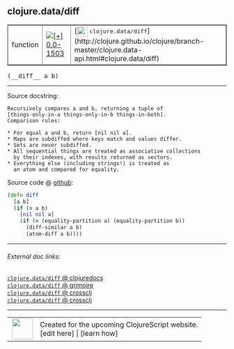 ## clojure.data/diff



 <table border="1">
<tr>
<td>function</td>
<td><a href="https://github.com/cljsinfo/cljs-api-docs/tree/0.0-1503"><img valign="middle" alt="[+] 0.0-1503" title="Added in 0.0-1503" src="https://img.shields.io/badge/+-0.0--1503-lightgrey.svg"></a> </td>
<td>
[<img height="24px" valign="middle" src="http://i.imgur.com/1GjPKvB.png"> <samp>clojure.data/diff</samp>](http://clojure.github.io/clojure/branch-master/clojure.data-api.html#clojure.data/diff)
</td>
</tr>
</table>


 <samp>
(__diff__ a b)<br>
</samp>

---





Source docstring:

```
Recursively compares a and b, returning a tuple of
[things-only-in-a things-only-in-b things-in-both].
Comparison rules:

* For equal a and b, return [nil nil a].
* Maps are subdiffed where keys match and values differ.
* Sets are never subdiffed.
* All sequential things are treated as associative collections
  by their indexes, with results returned as vectors.
* Everything else (including strings!) is treated as
  an atom and compared for equality.
```


Source code @ [github](https://github.com/clojure/clojurescript/blob/r3165/src/cljs/clojure/data.cljs#L144-L161):

```clj
(defn diff
  [a b]
  (if (= a b)
    [nil nil a]
    (if (= (equality-partition a) (equality-partition b))
      (diff-similar a b)
      (atom-diff a b))))
```

<!--
Repo - tag - source tree - lines:

 <pre>
clojurescript @ r3165
└── src
    └── cljs
        └── clojure
            └── <ins>[data.cljs:144-161](https://github.com/clojure/clojurescript/blob/r3165/src/cljs/clojure/data.cljs#L144-L161)</ins>
</pre>

-->

---



###### External doc links:

[`clojure.data/diff` @ clojuredocs](http://clojuredocs.org/clojure.data/diff)<br>
[`clojure.data/diff` @ grimoire](http://conj.io/store/v1/org.clojure/clojure/1.7.0-beta3/clj/clojure.data/diff/)<br>
[`clojure.data/diff` @ crossclj](http://crossclj.info/fun/clojure.data/diff.html)<br>
[`clojure.data/diff` @ crossclj](http://crossclj.info/fun/clojure.data.cljs/diff.html)<br>

---

 <table>
<tr><td>
<img valign="middle" align="right" width="48px" src="http://i.imgur.com/Hi20huC.png">
</td><td>
Created for the upcoming ClojureScript website.<br>
[edit here] | [learn how]
</td></tr></table>

[edit here]:https://github.com/cljsinfo/cljs-api-docs/blob/master/cljsdoc/clojure.data/diff.cljsdoc
[learn how]:https://github.com/cljsinfo/cljs-api-docs/wiki/cljsdoc-files

<!--

This information was too distracting to show to readers, but I'll leave it
commented here since it is helpful to:

- pretty-print the data used to generate this document
- and show how to retrieve that data



The API data for this symbol:

```clj
{:ns "clojure.data",
 :name "diff",
 :signature ["[a b]"],
 :history [["+" "0.0-1503"]],
 :type "function",
 :full-name-encode "clojure.data/diff",
 :source {:code "(defn diff\n  [a b]\n  (if (= a b)\n    [nil nil a]\n    (if (= (equality-partition a) (equality-partition b))\n      (diff-similar a b)\n      (atom-diff a b))))",
          :title "Source code",
          :repo "clojurescript",
          :tag "r3165",
          :filename "src/cljs/clojure/data.cljs",
          :lines [144 161]},
 :full-name "clojure.data/diff",
 :clj-symbol "clojure.data/diff",
 :docstring "Recursively compares a and b, returning a tuple of\n[things-only-in-a things-only-in-b things-in-both].\nComparison rules:\n\n* For equal a and b, return [nil nil a].\n* Maps are subdiffed where keys match and values differ.\n* Sets are never subdiffed.\n* All sequential things are treated as associative collections\n  by their indexes, with results returned as vectors.\n* Everything else (including strings!) is treated as\n  an atom and compared for equality."}

```

Retrieve the API data for this symbol:

```clj
;; from Clojure REPL
(require '[clojure.edn :as edn])
(-> (slurp "https://raw.githubusercontent.com/cljsinfo/cljs-api-docs/catalog/cljs-api.edn")
    (edn/read-string)
    (get-in [:symbols "clojure.data/diff"]))
```

-->

